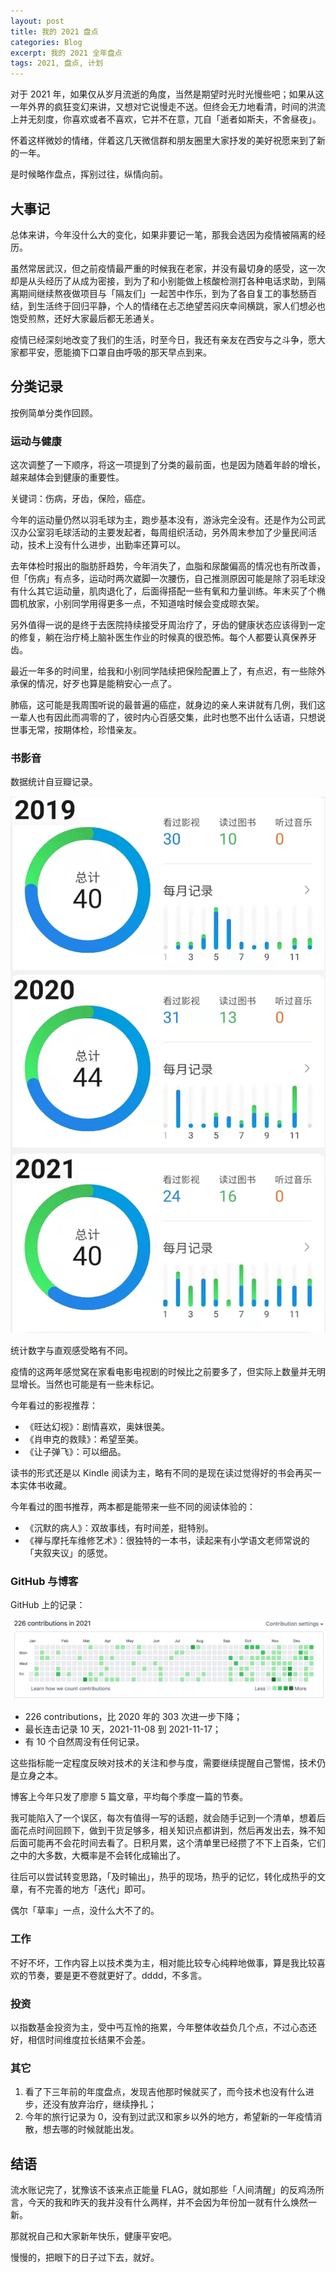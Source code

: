 ```yaml
---
layout: post
title: 我的 2021 盘点
categories: Blog
excerpt: 我的 2021 全年盘点
tags: 2021, 盘点, 计划
---
```


对于 2021 年，如果仅从岁月流逝的角度，当然是期望时光时光慢些吧；如果从这一年外界的疯狂变幻来讲，又想对它说慢走不送。但终会无力地看清，时间的洪流上并无刻度，你喜欢或者不喜欢，它并不在意，兀自「逝者如斯夫，不舍昼夜」。

怀着这样微妙的情绪，伴着这几天微信群和朋友圈里大家抒发的美好祝愿来到了新的一年。

是时候略作盘点，挥别过往，纵情向前。

## 大事记

总体来讲，今年没什么大的变化，如果非要记一笔，那我会选因为疫情被隔离的经历。

虽然常居武汉，但之前疫情最严重的时候我在老家，并没有最切身的感受，这一次却是从头经历了从成为密接，到为了和小别能做上核酸检测打各种电话求助，到隔离期间继续熬夜做项目与「隔友们」一起苦中作乐，到为了各自复工的事愁肠百结，到生活终于回归平静，个人的情绪在忐忑绝望苦闷庆幸间横跳，家人们想必也饱受煎熬，还好大家最后都无恙通关。

疫情已经深刻地改变了我们的生活，时至今日，我还有亲友在西安与之斗争，愿大家都平安，愿能摘下口罩自由呼吸的那天早点到来。

## 分类记录

按例简单分类作回顾。

### 运动与健康

这次调整了一下顺序，将这一项提到了分类的最前面，也是因为随着年龄的增长，越来越体会到健康的重要性。

关键词：伤病，牙齿，保险，癌症。

今年的运动量仍然以羽毛球为主，跑步基本没有，游泳完全没有。还是作为公司武汉办公室羽毛球活动的主要发起者，每周组织活动，另外周末参加了少量民间活动，技术上没有什么进步，出勤率还算可以。

去年体检时报出的脂肪肝趋势，今年消失了，血脂和尿酸偏高的情况也有所改善，但「伤病」有点多，运动时两次崴脚一次腰伤，自己推测原因可能是除了羽毛球没有什么其它运动量，肌肉退化了，后面得搭配一些有氧和力量训练。年末买了个椭圆机放家，小别同学用得更多一点，不知道啥时候会变成晾衣架。

另外值得一说的是终于去医院持续接受牙周治疗了，牙齿的健康状态应该得到一定的修复，躺在治疗椅上脑补医生作业的时候真的很恐怖。每个人都要认真保养牙齿。

最近一年多的时间里，给我和小别同学陆续把保险配置上了，有点迟，有一些除外承保的情况，好歹也算是能稍安心一点了。

肺癌，这可能是我周围听说的最普遍的癌症，就身边的亲人来讲就有几例，我们这一辈人也有因此而凋零的了，彼时内心百感交集，此时也憋不出什么话语，只想说世事无常，按期体检，珍惜亲友。

### 书影音

数据统计自豆瓣记录。

![](/images/blog/2021-douban.png)

统计数字与直观感受略有不同。

疫情的这两年感觉窝在家看电影电视剧的时候比之前要多了，但实际上数量并无明显增长。当然也可能是有一些未标记。

今年看过的影视推荐：

- 《旺达幻视》：剧情喜欢，奥妹很美。
- 《肖申克的救赎》：希望至美。
- 《让子弹飞》：可以细品。

读书的形式还是以 Kindle 阅读为主，略有不同的是现在读过觉得好的书会再买一本实体书收藏。

今年看过的图书推荐，两本都是能带来一些不同的阅读体验的：

- 《沉默的病人》：双故事线，有时间差，挺特别。
- 《禅与摩托车维修艺术》：很独特的一本书，读起来有小学语文老师常说的「夹叙夹议」的感觉。

### GitHub 与博客

GitHub 上的记录：

![](/images/blog/2021-github.png)

- 226 contributions，比 2020 年的 303 次进一步下降；
- 最长连击记录 10 天，2021-11-08 到 2021-11-17；
- 有 10 个自然周没有任何记录。

这些指标能一定程度反映对技术的关注和参与度，需要继续提醒自己警惕，技术仍是立身之本。

博客上今年只发了廖廖 5 篇文章，平均每个季度一篇的节奏。

我可能陷入了一个误区，每次有值得一写的话题，就会随手记到一个清单，想着后面花点时间回顾下，做到干货足够多，相关知识点都讲到，然后再发出去，殊不知后面可能再不会花时间去看了。日积月累，这个清单里已经攒了不下上百条，它们之中的大多数，大概率是不会转化成输出了。

往后可以尝试转变思路，「及时输出」，热乎的现场，热乎的记忆，转化成热乎的文章，有不完善的地方「迭代」即可。

偶尔「草率」一点，没什么大不了的。

### 工作

不好不坏，工作内容上以技术类为主，相对能比较专心纯粹地做事，算是我比较喜欢的节奏，要是更不卷就更好了。dddd，不多言。

### 投资

以指数基金投资为主，受中丐互怜的拖累，今年整体收益负几个点，不过心态还好，相信时间维度拉长结果不会差。

### 其它

1. 看了下三年前的年度盘点，发现吉他那时候就买了，而今技术也没有什么进步，还没有放弃治疗，继续挣扎；
2. 今年的旅行记录为 0，没有到过武汉和家乡以外的地方，希望新的一年疫情消散，想去哪的时候就能出发。

## 结语

流水账记完了，犹豫该不该来点正能量 FLAG，就如那些「人间清醒」的反鸡汤所言，今天的我和昨天的我并没有什么两样，并不会因为年份加一就有什么焕然一新。

那就祝自己和大家新年快乐，健康平安吧。

慢慢的，把眼下的日子过下去，就好。